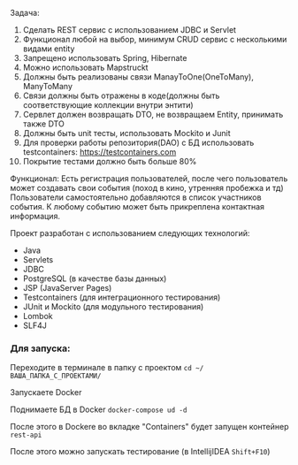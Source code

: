 
Задача:
1) Сделать REST сервис с использованием JDBC и Servlet
2) Функционал любой на выбор, минимум CRUD сервис с несколькими видами entity
3) Запрещено использовать Spring, Hibernate
4) Можно использовать Mapstruckt
5) Должны быть реализованы связи ManayToOne(OneToMany), ManyToMany 
6) Связи должны быть отражены в коде(должны быть соответствующие коллекции внутри энтити)
7) Сервлет должен возвращать DTO, не возвращаем Entity, принимать также DTO
8) Должны быть unit тесты, использовать Mockito и Junit
9) Для проверки работы репозитория(DAO) с БД использовать testcontainers: https://testcontainers.com
12) Покрытие тестами должно быть больше 80%


Функционал:
Есть регистрация пользователей, после чего пользователь может создавать свои события (поход в кино, утренняя пробежка и тд)
Пользователи самостоятельно добавляются в список участников события.
К любому событию может быть прикреплена контактная информация.



Проект разработан с использованием следующих технологий:

- Java
- Servlets
- JDBC
- PostgreSQL (в качестве базы данных)
- JSP (JavaServer Pages)
- Testcontainers (для интеграционного тестирования)
- JUnit и Mockito (для модульного тестирования)
- Lombok
- SLF4J

### Для запуска:

Переходите в терминале в папку с проектом `cd ~/ВАША_ПАПКА_С_ПРОЕКТАМИ/`

Запускаете Docker

Поднимаете БД в Docker `docker-compose ud -d`

После этого в Dockere во вкладке "Containers"  будет запущен контейнер `rest-api`

После этого можно запускать тестирование (в IntellijIDEA `Shift+F10`)



